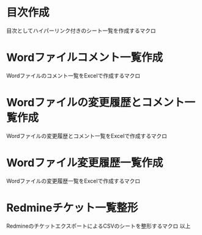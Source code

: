 # 目次作成
目次としてハイパーリンク付きのシート一覧を作成するマクロ

# Wordファイルコメント一覧作成
Wordファイルのコメント一覧をExcelで作成するマクロ

# Wordファイルの変更履歴とコメント一覧作成
Wordファイルの変更履歴とコメント一覧をExcelで作成するマクロ

# Wordファイル変更履歴一覧作成
Wordファイルの変更履歴一覧をExcelで作成するマクロ

# Redmineチケット一覧整形
RedmineのチケットエクスポートによるCSVのシートを整形するマクロ
以上
